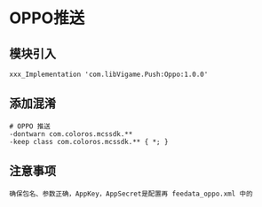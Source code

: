 # OPPO推送

## 模块引入
```text
xxx_Implementation 'com.libVigame.Push:Oppo:1.0.0'
```


## 添加混淆

```text
# OPPO 推送
-dontwarn com.coloros.mcssdk.**
-keep class com.coloros.mcssdk.** { *; }
```
## 注意事项

```text
确保包名、参数正确，AppKey，AppSecret是配置再 feedata_oppo.xml 中的
```
